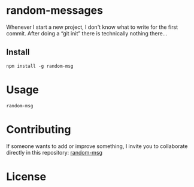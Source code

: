 # **random-messages**

Whenever I start a new project, I don't know what to write for the first commit. After doing a “git init” there is technically nothing there...

## **Install**

```
npm install -g random-msg

```

# **Usage**

`random-msg`

# **Contributing**

If someone wants to add or improve something, I invite you to collaborate directly in this repository: [random-msg](https://github.com/platzi/npm-random-msg)

# **License**
